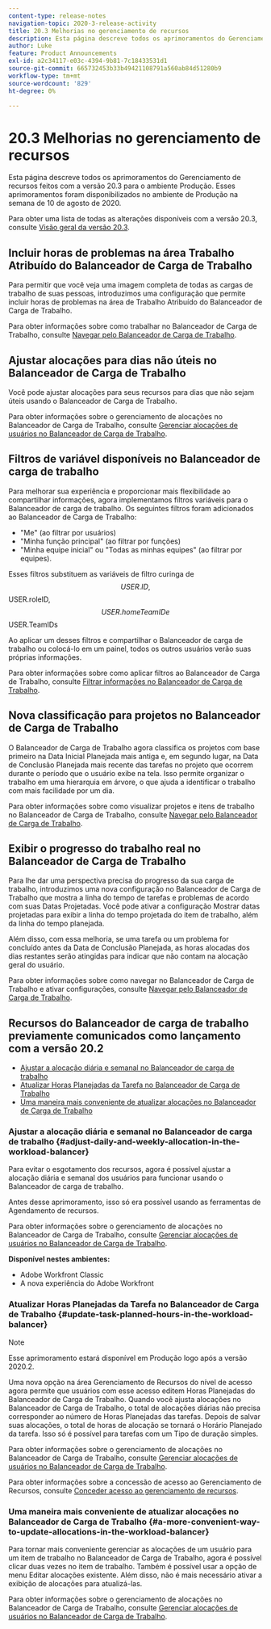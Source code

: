 ```yaml
---
content-type: release-notes
navigation-topic: 2020-3-release-activity
title: 20.3 Melhorias no gerenciamento de recursos
description: Esta página descreve todos os aprimoramentos do Gerenciamento de recursos feitos com a versão 20.3 para o ambiente Produção. Esses aprimoramentos foram disponibilizados no ambiente de Produção na semana de 10 de agosto de 2020.
author: Luke
feature: Product Announcements
exl-id: a2c34117-e03c-4394-9b81-7c18433531d1
source-git-commit: 665732453b33b49421108791a560ab84d51280b9
workflow-type: tm+mt
source-wordcount: '829'
ht-degree: 0%

---
```


# 20.3 Melhorias no gerenciamento de recursos

Esta página descreve todos os aprimoramentos do Gerenciamento de recursos feitos com a versão 20.3 para o ambiente Produção. Esses aprimoramentos foram disponibilizados no ambiente de Produção na semana de 10 de agosto de 2020.

Para obter uma lista de todas as alterações disponíveis com a versão 20.3, consulte [Visão geral da versão 20.3](../../../product-announcements/product-releases/20.3-release-activity/20.3-release-overview.md).

## Incluir horas de problemas na área Trabalho Atribuído do Balanceador de Carga de Trabalho

Para permitir que você veja uma imagem completa de todas as cargas de trabalho de suas pessoas, introduzimos uma configuração que permite incluir horas de problemas na área de Trabalho Atribuído do Balanceador de Carga de Trabalho.

Para obter informações sobre como trabalhar no Balanceador de Carga de Trabalho, consulte [Navegar pelo Balanceador de Carga de Trabalho](../../../resource-mgmt/workload-balancer/navigate-the-workload-balancer.md).

## Ajustar alocações para dias não úteis no Balanceador de Carga de Trabalho

Você pode ajustar alocações para seus recursos para dias que não sejam úteis usando o Balanceador de Carga de Trabalho.

Para obter informações sobre o gerenciamento de alocações no Balanceador de Carga de Trabalho, consulte [Gerenciar alocações de usuários no Balanceador de Carga de Trabalho](../../../resource-mgmt/workload-balancer/manage-user-allocations-workload-balancer.md).

## Filtros de variável disponíveis no Balanceador de carga de trabalho

Para melhorar sua experiência e proporcionar mais flexibilidade ao compartilhar informações, agora implementamos filtros variáveis para o Balanceador de carga de trabalho. Os seguintes filtros foram adicionados ao Balanceador de Carga de Trabalho:

* &quot;Me&quot; (ao filtrar por usuários)
* &quot;Minha função principal&quot; (ao filtrar por funções)
* &quot;Minha equipe inicial&quot; ou &quot;Todas as minhas equipes&quot; (ao filtrar por equipes).

Esses filtros substituem as variáveis de filtro curinga de $$USER.ID, $$USER.roleID, $$USER.homeTeamID e $$USER.TeamIDs

Ao aplicar um desses filtros e compartilhar o Balanceador de carga de trabalho ou colocá-lo em um painel, todos os outros usuários verão suas próprias informações.

Para obter informações sobre como aplicar filtros ao Balanceador de Carga de Trabalho, consulte [Filtrar informações no Balanceador de Carga de Trabalho](../../../resource-mgmt/workload-balancer/filter-information-workload-balancer.md).

## Nova classificação para projetos no Balanceador de Carga de Trabalho

O Balanceador de Carga de Trabalho agora classifica os projetos com base primeiro na Data Inicial Planejada mais antiga e, em segundo lugar, na Data de Conclusão Planejada mais recente das tarefas no projeto que ocorrem durante o período que o usuário exibe na tela. Isso permite organizar o trabalho em uma hierarquia em árvore, o que ajuda a identificar o trabalho com mais facilidade por um dia.

Para obter informações sobre como visualizar projetos e itens de trabalho no Balanceador de Carga de Trabalho, consulte [Navegar pelo Balanceador de Carga de Trabalho](../../../resource-mgmt/workload-balancer/navigate-the-workload-balancer.md).

## Exibir o progresso do trabalho real no Balanceador de Carga de Trabalho

Para lhe dar uma perspectiva precisa do progresso da sua carga de trabalho, introduzimos uma nova configuração no Balanceador de Carga de Trabalho que mostra a linha do tempo de tarefas e problemas de acordo com suas Datas Projetadas. Você pode ativar a configuração Mostrar datas projetadas para exibir a linha do tempo projetada do item de trabalho, além da linha do tempo planejada.

Além disso, com essa melhoria, se uma tarefa ou um problema for concluído antes da Data de Conclusão Planejada, as horas alocadas dos dias restantes serão atingidas para indicar que não contam na alocação geral do usuário.

Para obter informações sobre como navegar no Balanceador de Carga de Trabalho e ativar configurações, consulte [Navegar pelo Balanceador de Carga de Trabalho](../../../resource-mgmt/workload-balancer/navigate-the-workload-balancer.md).

## Recursos do Balanceador de carga de trabalho previamente comunicados como lançamento com a versão 20.2

* [Ajustar a alocação diária e semanal no Balanceador de carga de trabalho](#adjust-daily-and-weekly-allocation-in-the-workload-balancer)
* [Atualizar Horas Planejadas da Tarefa no Balanceador de Carga de Trabalho](#update-task-planned-hours-in-the-workload-balancer)
* [Uma maneira mais conveniente de atualizar alocações no Balanceador de Carga de Trabalho](#a-more-convenient-way-to-update-allocations-in-the-workload-balancer)

### Ajustar a alocação diária e semanal no Balanceador de carga de trabalho {#adjust-daily-and-weekly-allocation-in-the-workload-balancer}

Para evitar o esgotamento dos recursos, agora é possível ajustar a alocação diária e semanal dos usuários para funcionar usando o Balanceador de carga de trabalho.

Antes desse aprimoramento, isso só era possível usando as ferramentas de Agendamento de recursos.

Para obter informações sobre o gerenciamento de alocações no Balanceador de Carga de Trabalho, consulte [Gerenciar alocações de usuários no Balanceador de Carga de Trabalho](../../../resource-mgmt/workload-balancer/manage-user-allocations-workload-balancer.md).

**Disponível nestes ambientes:**

* Adobe Workfront Classic
* A nova experiência do Adobe Workfront

### Atualizar Horas Planejadas da Tarefa no Balanceador de Carga de Trabalho {#update-task-planned-hours-in-the-workload-balancer}

>[!NOTE]
>
>Esse aprimoramento estará disponível em Produção logo após a versão 2020.2.

Uma nova opção na área Gerenciamento de Recursos do nível de acesso agora permite que usuários com esse acesso editem Horas Planejadas do Balanceador de Carga de Trabalho. Quando você ajusta alocações no Balanceador de Carga de Trabalho, o total de alocações diárias não precisa corresponder ao número de Horas Planejadas das tarefas. Depois de salvar suas alocações, o total de horas de alocação se tornará o Horário Planejado da tarefa. Isso só é possível para tarefas com um Tipo de duração simples.

Para obter informações sobre o gerenciamento de alocações no Balanceador de Carga de Trabalho, consulte [Gerenciar alocações de usuários no Balanceador de Carga de Trabalho](../../../resource-mgmt/workload-balancer/manage-user-allocations-workload-balancer.md).

Para obter informações sobre a concessão de acesso ao Gerenciamento de Recursos, consulte [Conceder acesso ao gerenciamento de recursos](../../../administration-and-setup/add-users/configure-and-grant-access/grant-access-resource-management.md).

### Uma maneira mais conveniente de atualizar alocações no Balanceador de Carga de Trabalho {#a-more-convenient-way-to-update-allocations-in-the-workload-balancer}

Para tornar mais conveniente gerenciar as alocações de um usuário para um item de trabalho no Balanceador de Carga de Trabalho, agora é possível clicar duas vezes no item de trabalho. Também é possível usar a opção de menu Editar alocações existente. Além disso, não é mais necessário ativar a exibição de alocações para atualizá-las.

Para obter informações sobre o gerenciamento de alocações no Balanceador de Carga de Trabalho, consulte [Gerenciar alocações de usuários no Balanceador de Carga de Trabalho](../../../resource-mgmt/workload-balancer/manage-user-allocations-workload-balancer.md).
